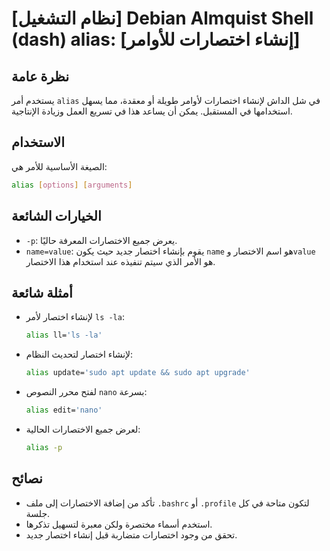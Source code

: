 # [نظام التشغيل] Debian Almquist Shell (dash) alias: [إنشاء اختصارات للأوامر]

## نظرة عامة
يستخدم أمر `alias` في شل الداش لإنشاء اختصارات لأوامر طويلة أو معقدة، مما يسهل استخدامها في المستقبل. يمكن أن يساعد هذا في تسريع العمل وزيادة الإنتاجية.

## الاستخدام
الصيغة الأساسية للأمر هي:

```bash
alias [options] [arguments]
```

## الخيارات الشائعة
- `-p`: يعرض جميع الاختصارات المعرفة حاليًا.
- `name=value`: يقوم بإنشاء اختصار جديد حيث يكون `name` هو اسم الاختصار و`value` هو الأمر الذي سيتم تنفيذه عند استخدام هذا الاختصار.

## أمثلة شائعة
- لإنشاء اختصار لأمر `ls -la`:
  ```bash
  alias ll='ls -la'
  ```

- لإنشاء اختصار لتحديث النظام:
  ```bash
  alias update='sudo apt update && sudo apt upgrade'
  ```

- لفتح محرر النصوص `nano` بسرعة:
  ```bash
  alias edit='nano'
  ```

- لعرض جميع الاختصارات الحالية:
  ```bash
  alias -p
  ```

## نصائح
- تأكد من إضافة الاختصارات إلى ملف `.bashrc` أو `.profile` لتكون متاحة في كل جلسة.
- استخدم أسماء مختصرة ولكن معبرة لتسهيل تذكرها.
- تحقق من وجود اختصارات متضاربة قبل إنشاء اختصار جديد.